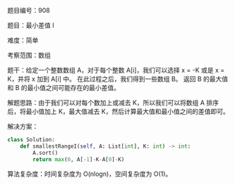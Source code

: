 题目编号：908

题目：最小差值 I

难度：简单

考察范围：数组

题干：给定一个整数数组 A，对于每个整数 A[i]，我们可以选择 x = -K 或是 x = K，并将 x 加到 A[i] 中。
在此过程之后，我们得到一些数组 B。
返回 B 的最大值和 B 的最小值之间可能存在的最小差值。

解题思路：由于我们可以对每个数加上或减去 K，所以我们可以将数组 A 排序后，将最小值加上 K，最大值减去 K，然后计算最大值和最小值之间的差值即可。

解决方案：

```python
class Solution:
    def smallestRangeI(self, A: List[int], K: int) -> int:
        A.sort()
        return max(0, A[-1]-K-A[0]-K)
```

算法复杂度：时间复杂度为 O(nlogn)，空间复杂度为 O(1)。